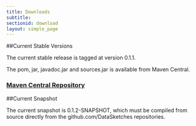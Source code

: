 ```yaml
---
title: Downloads
subtitle:
sectionid: download
layout: simple_page
---
```


##Current Stable Versions

The current stable release is tagged at version 0.1.1.

The pom, jar, javadoc.jar and sources.jar is available from Maven Central.

### [Maven Central Repository](http://search.maven.org/#search|ga|1|datasketches)


##Current Snapshot

The current snapshot is 0.1.2-SNAPSHOT, which must be compiled from source directly from the github.com/DataSketches repositories.